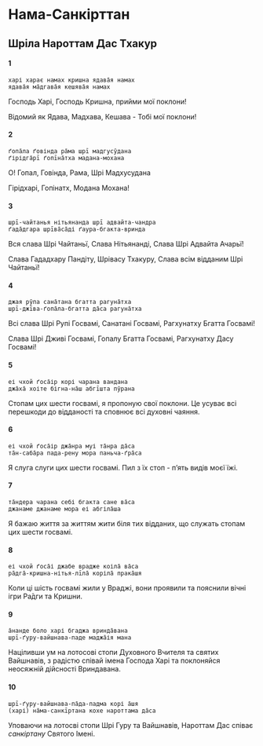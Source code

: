 # Нама-Санкірттан

## Шріла Нароттам Дас Тхакур

#### 1

    харі харає намах кришна ядава̄я намах 
    ядава̄я ма̄дгава̄я кешява̄я намах

Господь Харі, Господь Кришна, прийми мої поклони!

Відомий як Ядава, Мадхава, Кешава - Тобі мої поклони!

#### 2

    ґопа̄ла ґовінда ра̄ма шрī мадгусӯдана 
    ґірідга̄рī ґопīна̄тха мадана-мохана

О! Гопал, Говінда, Рама, Шрі Мадхусудана

Гірідхарі, Гопінатх, Модана Мохана!

#### 3

    шрī-чайтанья нітьянанда шрī адвайта-чандра 
    ґада̄дгара шрīва̄са̄ді ґаура-бгакта-вринда

Вся слава Шрі Чайтаньї, Слава Нітьянанді, Слава Шрі Адвайта Ачарьї!

Слава Гададхару Пандіту, Шрівасу Тхакуру, Слава всім відданим Шрі Чайтаньї!

#### 4

    джая рӯпа сана̄тана бгатта рагуна̄тха 
    шрī-джīва-ґопа̄ла-бгатта да̄са рагуна̄тха

Всі слава Шрі Рупі Госвамі, Санатані Госвамі, Рагхунатху Бгатта Госвамі!

Слава Шрі Дживі Госвамі, Гопалу Бгатта Госвамі, Рагхунатху Дасу Госвамі!

#### 5

    еі чхой ґоса̄ір корі чарана вандана
    джа̄ха̄ хоіте бігна-на̄ш абгīшта пӯрана

Стопам цих шести госвамі, я пропоную свої поклони. Це усуває всі перешкоди до відданості та сповнює всі духовні чаяння.

#### 6

    еі чхой ґоса̄ір джа̄нра муі та̄нра да̄са
    та̄н-саба̄ра пада-рену мора паньча-ґра̄са

Я слуга слуги цих шести госвамі. Пил з їх стоп - пʼять видів моєї їжі.

#### 7

    та̄ндера чарана себі бгакта сане ва̄са 
    джанаме джанаме мора еі абгіла̄ша

Я бажаю життя за життям жити біля тих відданих, що служать стопам цих шести госвамі.

#### 8

    еі чхой ґоса̄і джабе врадже коіла̄ ва̄са
    ра̄дга̄-кришна-нітья-лīла̄ коріла̄ прака̄шя

Коли ці шість госвамі жили у Враджі, вони проявили та пояснили вічні ігри Ра̄дги та Кришни.

#### 9

    а̄нанде боло харі бгаджа вринда̄вана 
    шрī-ґуру-вайшнава-паде маджа̄ія мана

Націливши ум на лотосові стопи Духовного Вчителя та святих Вайшнавів, з радістю співай імена Господа Харі та поклоняйся неосяжній дійсності Вриндавана.

#### 10

    шрī-ґуру-вайшнава-па̄да-падма корі а̄шя 
    (харі) на̄ма-санкīртана кохе нароттама да̄са

Уповаючи на лотосві стопи Шрі Гуру та Вайшнавів, Нароттам Дас співає *санкіртану* Святого Імені.
